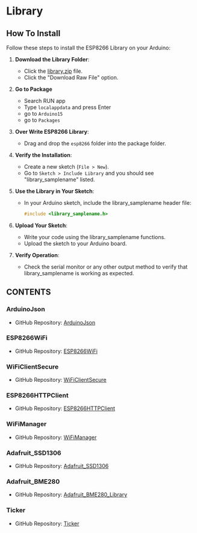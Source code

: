 # Library

## How To Install
Follow these steps to install the ESP8266 Library on your Arduino:

1. **Download the Library Folder**:
    - Click the [library.zip](https://github.com/MJBeltran13/BUCO_PI/blob/main/3_libraries/esp8266.rar) file.
    - Click the "Download Raw File" option.
   
2. **Go to Package**
    - Search RUN app
    - Type `localappdata` and press Enter
    - go to `Arduino15` 
    - go to `Packages`

2. **Over Write ESP8266 Library**:
   - Drag and drop the `esp8266` folder into the package folder.

3. **Verify the Installation**:
   - Create a new sketch (`File > New`).
   - Go to `Sketch > Include Library` and you should see "library_samplename" listed.

4. **Use the Library in Your Sketch**:
   - In your Arduino sketch, include the library_samplename header file:
     ```cpp
     #include <library_samplename.h>
     ```

5. **Upload Your Sketch**:
   - Write your code using the library_samplename functions.
   - Upload the sketch to your Arduino board.

6. **Verify Operation**:
   - Check the serial monitor or any other output method to verify that library_samplename is working as expected.

## CONTENTS

### ArduinoJson
- GitHub Repository: [ArduinoJson](https://github.com/bblanchon/ArduinoJson)

### ESP8266WiFi
- GitHub Repository: [ESP8266WiFi](https://github.com/esp8266/Arduino/tree/master/libraries/ESP8266WiFi)

### WiFiClientSecure
- GitHub Repository: [WiFiClientSecure](https://github.com/espressif/arduino-esp32/tree/master/libraries/WiFiClientSecure)

### ESP8266HTTPClient
- GitHub Repository: [ESP8266HTTPClient](https://github.com/esp8266/Arduino/tree/master/libraries/ESP8266HTTPClient)

### WiFiManager
- GitHub Repository: [WiFiManager](https://github.com/tzapu/WiFiManager)

### Adafruit_SSD1306
- GitHub Repository: [Adafruit_SSD1306](https://github.com/adafruit/Adafruit_SSD1306)

### Adafruit_BME280
- GitHub Repository: [Adafruit_BME280_Library](https://github.com/adafruit/Adafruit_BME280_Library)

### Ticker
- GitHub Repository: [Ticker](https://github.com/sstaub/Ticker)
